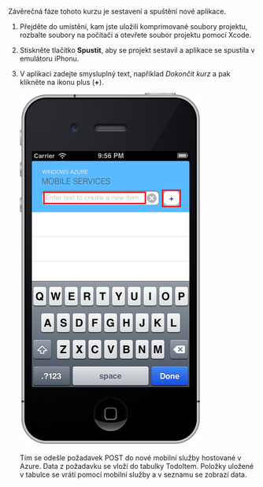 


Závěrečná fáze tohoto kurzu je sestavení a spuštění nové aplikace.

1. Přejděte do umístění, kam jste uložili komprimované soubory projektu, rozbalte soubory na počítači a otevřete soubor projektu pomocí Xcode.

2. Stiskněte tlačítko **Spustit**, aby se projekt sestavil a aplikace se spustila v emulátoru iPhonu.

3. V aplikaci zadejte smysluplný text, například _Dokončit kurz_ a pak klikněte na ikonu plus (**+**).

    ![](./media/mobile-services-ios-run-app/mobile-quickstart-startup-ios.png)

    Tím se odešle požadavek POST do nové mobilní služby hostované v Azure. Data z požadavku se vloží do tabulky TodoItem. Položky uložené v tabulce se vrátí pomocí mobilní služby a v seznamu se zobrazí data.

    </div>



<!--HONumber=Jun16_HO2-->


